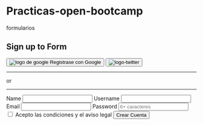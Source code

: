 # Practicas-open-bootcamp
formularios


<!DOCTYPE html>
<html lang="en es">
<head>
    <meta charset="UTF-8">
    <meta http-equiv="X-UA-Compatible" content="IE=edge">
    <meta name="viewport" content="width=device-width, initial-scale=1.0">
    <title>Formularios</title>
    <link rel="stylesheet" href="stylo-formulario.css">
</head>
<body>
    <div class="container"> 
            <h2>Sign up to Form</h2>   
            <div class="botones">
                <button class="google-boton">
                    <picture >
                    <img src="https://static.vecteezy.com/system/resources/previews/010/353/285/original/colourful-google-logo-on-white-background-free-vector.jpg" alt="logo de google"/>
                    </picture>
                    <span>Registrase con Google</span>
                </button>
                <button class="twitter-boton" >
                    <picture>
                        <img src="https://cdn-icons-png.flaticon.com/512/107/107195.png" alt="logo-twitter">                      
                    </picture>
                </button>
            </div>
            <div class="separator">
                <hr>
                <span>or</span>
                <hr>
            </div>
            <form action="" method="">
                <div class="section-inputs">
                    <label for="name">
                        <span>Name</span>
                        <input id="name" name="name" />
                    </label>
                    <label for="username">
                        <span>Username</span>
                        <input id="username" name="username" />
                    </label>
                </div>
                <label for="email">
                    <span>Email</span>
                    <input id="email" name="email" />
                </label>
                <label for="password">
                    <span>Password</span>
                    <input id="password" name="password" placeholder="6+ caracteres" />
                </label>
                <label for="checkbox" class="checkbox-label">
                    <input type="checkbox" id="checkbox">
                    <span>Acepto las condiciones y el aviso legal</span>
                </label>
                <button type="submit" class="submit-btn">Crear Cuenta</button>
            </form>
        </div>
    </body>
    </html>
